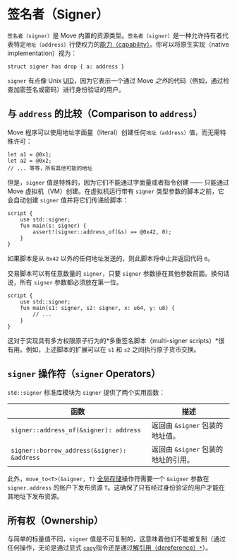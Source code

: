 # 签名者（Signer）

`签名者（signer）`是 Move 内置的资源类型。`签名者（signer）`是一种允许持有者代表特定`地址（address）`行使权力的[能力（capability）](https://en.wikipedia.org/wiki/Object-capability_model)。你可以将原生实现（native implementation）视为：

```move
struct signer has drop { a: address }
```

`signer` 有点像 Unix [UID](https://en.wikipedia.org/wiki/User_identifier)，因为它表示一个通过 Move *之外*的代码（例如，通过检查加密签名或密码）进行身份验证的用户。

## 与 `address` 的比较（Comparison to `address`）


Move 程序可以使用地址字面量（literal）创建任何`地址（address）`值，而无需特殊许可：

```move
let a1 = @0x1;
let a2 = @0x2;
// ... 等等，所有其他可能的地址
```

但是，`signer` 值是特殊的，因为它们不能通过字面量或者指令创建 —— 只能通过 Move 虚拟机（VM）创建。在虚拟机运行带有 `signer` 类型参数的脚本之前，它会自动创建 `signer` 值并将它们传递给脚本：

```move
script {
    use std::signer;
    fun main(s: signer) {
        assert!(signer::address_of(&s) == @0x42, 0);
    }
}
```

如果脚本是从 `0x42` 以外的任何地址发送的，则此脚本将中止并返回代码 `0`。

交易脚本可以有任意数量的 `signer`，只要 `signer` 参数排在其他参数前面。换句话说，所有 `signer` 参数都必须放在第一位。

```move
script {
    use std::signer;
    fun main(s1: signer, s2: signer, x: u64, y: u8) {
        // ...
    }
}
```


这对于实现具有多方权限原子行为的*多重签名脚本（multi-signer scripts）*很有用。例如，上述脚本的扩展可以在 `s1` 和 `s2` 之间执行原子货币交换。

## `signer` 操作符（`signer` Operators）


`std::signer` 标准库模块为 `signer` 提供了两个实用函数：

| 函数                                        | 描述                                                          |
| ------------------------------------------- | ------------------------------------------------------------- |
| `signer::address_of(&signer): address`      | 返回由 `&signer` 包装的地址值。                               |
| `signer::borrow_address(&signer): &address` | 返回由 `&signer` 包装的地址的引用。                           |

此外，`move_to<T>(&signer, T)` [全局存储](./global-storage-operators.md)操作符需要一个 `&signer` 参数在 `signer.address` 的帐户下发布资源 `T`。这确保了只有经过身份验证的用户才能在其地址下发布资源。

## 所有权（Ownership）


与简单的标量值不同，`signer` 值是不可复制的，这意味着他们不能被复制（通过任何操作，无论是通过显式 [`copy`](./variables.md#移动和复制move-and-copy)指令还是通过[解引用（dereference）`*`](./references.md#reference-operators)）。